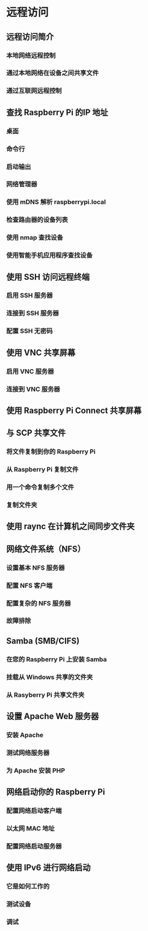 # 远程访问

## 远程访问简介

### 本地网络远程控制

### 通过本地网络在设备之间共享文件

### 通过互联网远程控制

## 查找 Raspberry Pi 的IP 地址

### 桌面

### 命令行

### 启动输出

### 网络管理器

### 使用 mDNS 解析 raspberrypi.local

### 检查路由器的设备列表

### 使用 nmap 查找设备 

### 使用智能手机应用程序查找设备

## 使用 SSH 访问远程终端

### 启用 SSH 服务器

### 连接到 SSH 服务器

### 配置 SSH 无密码

## 使用 VNC 共享屏幕

### 启用 VNC 服务器

### 连接到 VNC 服务器

## 使用 Raspberry Pi Connect 共享屏幕

## 与 SCP 共享文件

### 将文件复制到你的 Raspberry Pi


### 从 Raspberry Pi 复制文件

### 用一个命令复制多个文件

### 复制文件夹

## 使用 raync 在计算机之间同步文件夹

## 网络文件系统（NFS）

### 设置基本 NFS 服务器

### 配置 NFS 客户端

### 配置复杂的 NFS 服务器

### 故障排除

## Samba (SMB/CIFS)

### 在您的 Raspberry Pi 上安装 Samba

### 挂载从 Windows 共享的文件夹

### 从 Rasyberry Pi 共享文件夹

## 设置 Apache Web 服务器

### 安装 Apache 

### 测试网络服务器

### 为 Apache 安装 PHP

## 网络启动你的 Raspberry Pi

### 配置网络启动客户端

### 以太网 MAC 地址

### 配置网络启动服务器

## 使用 IPv6 进行网络启动

### 它是如何工作的

### 测试设备 

### 调试



